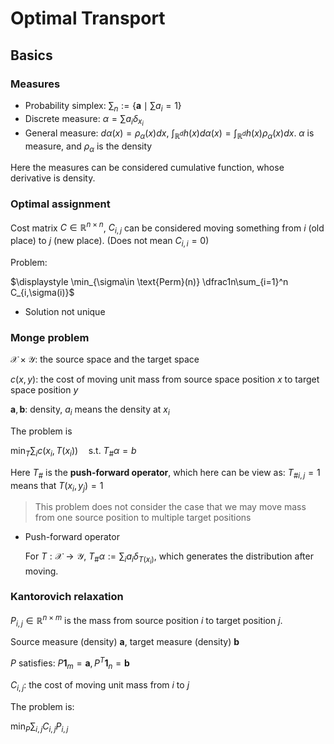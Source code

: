 # Optimal Transport

## Basics

### Measures

* Probability simplex: $\sum_n := \{\mathbf a\mid \sum a_i = 1\}$
* Discrete measure: $\alpha = \sum a_i\delta_{x_i}$
* General measure: $d\alpha(x) = \rho_\alpha(x)dx$, $\int_{\mathbb R^d} h(x)d\alpha(x) = \int_{\mathbb R^d} h(x)\rho_\alpha(x)dx$. $\alpha$ is measure, and $\rho_\alpha$ is the density

Here the measures can be considered cumulative function, whose derivative is density.

### Optimal assignment

Cost matrix $C\in \mathbb R^{n\times n}$, $C_{i, j}$ can be considered moving something from $i$ (old place) to $j$ (new place). (Does not mean $C_{i,i} = 0$)

Problem:

$\displaystyle \min_{\sigma\in \text{Perm}(n)} \dfrac1n\sum_{i=1}^n C_{i,\sigma(i)}$

* Solution not unique

### Monge problem

$\mathcal X \times \mathcal Y$: the source space and the target space

$c(x, y)$: the cost of moving unit mass from source space position $x$ to target space position $y$

$\mathbf a, \mathbf b$: density, $a_i$ means the density at $x_i$

The problem is

$\displaystyle \min_T \sum_i c(x_i, T(x_i)) \quad \text{s.t. } T_\#\alpha = b$

Here $T_\#$ is the **push-forward operator**, which here can be view as: ${T_\#}_{i, j} = 1$ means that $T(x_i, y_j) = 1$

> This problem does not consider the case that we may move mass from one source position to multiple target positions

* Push-forward operator

  For $T: \mathcal X\to \mathcal Y$, $T_\#\alpha := \sum_i a_i\delta_{T(x_i)}$, which generates the distribution after moving.

### Kantorovich relaxation

$P_{i, j} \in \mathbb R^{n\times m}$ is the mass from source position $i$ to target position $j$.

Source measure (density) $\mathbf a$, target measure (density) $\mathbf b$

$P$ satisfies: $P\mathbf 1_m = \mathbf a, P^T\mathbf 1_n = \mathbf b$

$C_{i, j}$: the cost of moving unit mass from $i$ to $j$

The problem is:

$\displaystyle \min_P \sum_{i,j} C_{i,j}P_{i,j}$